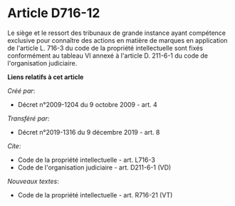 # Article D716-12

Le siège et le ressort des tribunaux de grande instance ayant compétence exclusive pour connaître des actions en matière de
marques en application de l'article L. 716-3 du code de la propriété intellectuelle sont fixés conformément au tableau VI
annexé à l'article D. 211-6-1 du code de l'organisation judiciaire.

**Liens relatifs à cet article**

_Créé par_:

  - Décret n°2009-1204 du 9 octobre 2009 - art. 4

_Transféré par_:

  - Décret n°2019-1316 du 9 décembre 2019 - art. 8

_Cite_:

  - Code de la propriété intellectuelle - art. L716-3
  - Code de l'organisation judiciaire - art. D211-6-1 (VD)

_Nouveaux textes_:

  - Code de la propriété intellectuelle - art. R716-21 (VT)
